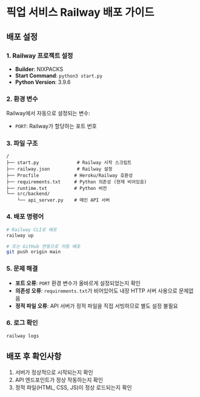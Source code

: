 # 픽업 서비스 Railway 배포 가이드

## 배포 설정

### 1. Railway 프로젝트 설정
- **Builder**: NIXPACKS
- **Start Command**: `python3 start.py`
- **Python Version**: 3.9.6

### 2. 환경 변수
Railway에서 자동으로 설정되는 변수:
- `PORT`: Railway가 할당하는 포트 번호

### 3. 파일 구조
```
/
├── start.py              # Railway 시작 스크립트
├── railway.json          # Railway 설정
├── Procfile             # Heroku/Railway 호환성
├── requirements.txt     # Python 의존성 (현재 비어있음)
├── runtime.txt          # Python 버전
└── src/backend/
    └── api_server.py    # 메인 API 서버
```

### 4. 배포 명령어
```bash
# Railway CLI로 배포
railway up

# 또는 GitHub 연동으로 자동 배포
git push origin main
```

### 5. 문제 해결
- **포트 오류**: `PORT` 환경 변수가 올바르게 설정되었는지 확인
- **의존성 오류**: `requirements.txt`가 비어있어도 내장 HTTP 서버 사용으로 문제없음
- **정적 파일 오류**: API 서버가 정적 파일을 직접 서빙하므로 별도 설정 불필요

### 6. 로그 확인
```bash
railway logs
```

## 배포 후 확인사항
1. 서버가 정상적으로 시작되는지 확인
2. API 엔드포인트가 정상 작동하는지 확인
3. 정적 파일(HTML, CSS, JS)이 정상 로드되는지 확인
